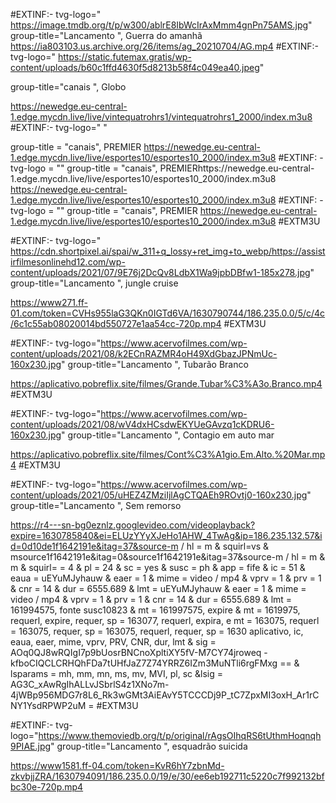 
#EXTINF:- tvg-logo=" https://image.tmdb.org/t/p/w300/ablrE8IbWcIrAxMmm4gnPn75AMS.jpg" group-title="Lancamento ", Guerra do amanhã
https://ia803103.us.archive.org/26/items/ag_20210704/AG.mp4
#EXTINF:- tvg-logo=" https://static.futemax.gratis/wp-content/uploads/b60c1ffd4630f5d8213b58f4c049ea40.jpeg"

group-title="canais ", Globo

https://newedge.eu-central-1.edge.mycdn.live/live/vintequatrohrs1/vintequatrohrs1_2000/index.m3u8
#EXTINF:- tvg-logo=" "

group-title = "canais", PREMIER https://newedge.eu-central-1.edge.mycdn.live/live/esportes10/esportes10_2000/index.m3u8
#EXTINF: - tvg-logo = ""
group-title = "canais", PREMIERhttps://newedge.eu-central-1.edge.mycdn.live/live/esportes10/esportes10_2000/index.m3u8
https://newedge.eu-central-1.edge.mycdn.live/live/esportes10/esportes10_2000/index.m3u8
#EXTINF: - tvg-logo = ""
group-title = "canais", PREMIER https://newedge.eu-central-1.edge.mycdn.live/live/esportes10/esportes10_2000/index.m3u8
#EXTM3U

#EXTINF:- tvg-logo=" https://cdn.shortpixel.ai/spai/w_311+q_lossy+ret_img+to_webp/https://assistirfilmesonlinehd12.com/wp-content/uploads/2021/07/9E76j2DcQv8LdbX1Wa9jpbDBfw1-185x278.jpg" group-title="Lancamento ", jungle cruise

https://www271.ff-01.com/token=CVHs955laG3QKn0IGTd6VA/1630790744/186.235.0.0/5/c/4c/6c1c55ab08020014bd550727e1aa54cc-720p.mp4
#EXTM3U

#EXTINF:- tvg-logo="https://www.acervofilmes.com/wp-content/uploads/2021/08/k2ECnRAZMR4oH49XdGbazJPNmUc-160x230.jpg" group-title="Lancamento ", Tubarão Branco

https://aplicativo.pobreflix.site/filmes/Grande.Tubar%C3%A3o.Branco.mp4
#EXTM3U

#EXTINF:- tvg-logo="https://www.acervofilmes.com/wp-content/uploads/2021/08/wV4dxHCsdwEKYUeGAvzq1cKDRU6-160x230.jpg" group-title="Lancamento ", Contagio em auto mar

https://aplicativo.pobreflix.site/filmes/Cont%C3%A1gio.Em.Alto.%20Mar.mp4
#EXTM3U

#EXTINF:- tvg-logo="https://www.acervofilmes.com/wp-content/uploads/2021/05/uHEZ4ZMziIjlAgCTQAEh9ROvtj0-160x230.jpg" group-title="Lancamento ", Sem remorso

https://r4---sn-bg0eznlz.googlevideo.com/videoplayback?expire=1630785840&ei=ELUzYYyXJeHo1AHW_4TwAg&ip=186.235.132.57&id=0d10de1f1642191e&itag=37&source-m / hl = m & squirl=vs & msource1f1642191e&itag=0&source1f1642191e&itag=37&source-m / hl = m & m & squirl= = 4 & pl = 24 & sc = yes & susc = ph & app = fife & ic = 51 & eaua = uEYuMJyhauw & eaer = 1 & mime = video / mp4 & vprv = 1 & prv = 1 & cnr = 14 & dur = 6555.689 & lmt = uEYuMJyhauw & eaer = 1 & mime = video / mp4 & vprv = 1 & prv = 1 & cnr = 14 & dur = 6555.689 & lmt = 161994575, fonte susc10823 & mt = 161997575, expire & mt = 1619975, requerl, expire, requer, sp = 163077, requerl, expira, e mt = 163075, requerl = 163075, requer, sp = 163075, requerl, requer, sp = 1630 aplicativo, ic, eaua, eaer, mime, vprv, PRV, CNR, dur, lmt & sig = AOq0QJ8wRQIgI7p9bUosrBNCnoXpltiXY5fV-M7CY74jroweq - kfboCIQCLCRHQhFDa7tUHfJaZ7Z74YRRZ6IZm3MuNTli6rgFMxg == & lsparams = mh, mm, mn, ms, mv, MVI, pl, sc &lsig = AG3C_xAwRgIhALLvJSbrlS4z1XNo7m-4jWBp956MDG7r8L6_Rk3wGMt3AiEAvY5TCCCDj9P_tC7ZpxMI3oxH_Ar1rCNY1YsdRPWP2uM =
#EXTM3U

#EXTINF:- tvg-logo="https://www.themoviedb.org/t/p/original/rAgsOIhqRS6tUthmHoqnqh9PIAE.jpg" group-title="Lancamento ", esquadrão suicida

https://www1581.ff-04.com/token=KvR6hY7zbnMd-zkvbjjZRA/1630794091/186.235.0.0/19/e/30/ee6eb192711c5220c7f992132bfbc30e-720p.mp4






